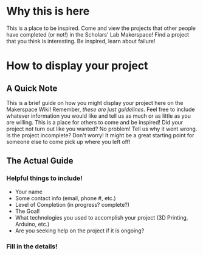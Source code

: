 <!-- TITLE: Projects -->
<!-- SUBTITLE: A place to document and write about projects worked on in the Makerspace! -->

# Why this is here
This is a place to be inspired. Come and view the projects that other people have completed (or not!) in the Scholars' Lab Makerspace! Find a project that you think is interesting. Be inspired, learn about failure!
# How to display your project
## A Quick Note
This is a brief guide on how you might display your project here on the Makerspace Wiki! Remember, *these are just guidelines*. Feel free to include whatever information you would like and tell us as much or as little as you are willing. This is a place for others to come and be inspired! Did your project not turn out like you wanted? No problem! Tell us why it went wrong. Is the project incomplete? Don't worry! It might be a great starting point for someone else to come pick up where you left off!

## The Actual Guide
### Helpful things to include!
* Your name
* Some contact info (email, phone #, etc.)
* Level of Completion (in progress? complete?)
* The Goal!
* What technologies you used to accomplish your project (3D Printing, Arduino, etc.)
* Are you seeking help on the project if it is ongoing?

### Fill in the details!